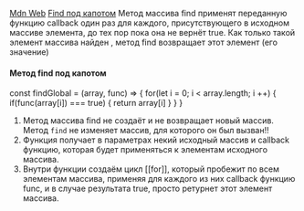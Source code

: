 [Mdn Web](https://developer.mozilla.org/ru/docs/Web/JavaScript/Reference/Global_Objects/Array/find)
[Find под капотом](https://youtu.be/kY6g2ofO_Qg?list=PLbLBXDhswD1ebx1pf31nXbW3VauIzAm3v&t=3556)
Метод массива find применят переданную функцию callback один раз для каждого, присутствующего в исходном массиве элемента, до тех пор пока она не вернёт true. Как только такой элемент массива найден , метод find возвращает этот элемент (его значение)
<h4>Метод find под капотом</h4>
const findGlobal = (array, func) => {
   for(let i = 0; i < array.length; i ++) {
       if(func(array[i]) === true) {
           return array[i]
       }
   }
}

1. Метод массива find не создаёт и не возвращает новый массив.  Метод `find` не изменяет массив, для которого он был вызван!!
2. Функция получает в параметрах некий исходный массив и callback функцию, которая будет применяться к элементам исходного массива.
3. Внутри функции создаём цикл [[for]], который пробежит по всем элементам  массива, применяя для каждого из них callback функцию func, и в случае результата true, просто ретурнет этот элемент массива.